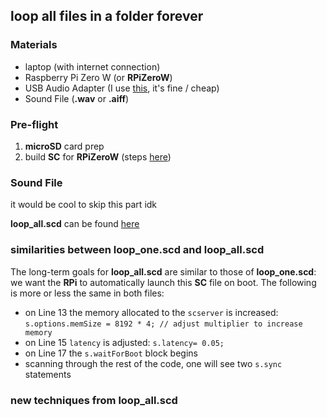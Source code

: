 ## loop all files in a folder forever

### Materials
* laptop (with internet connection)
* Raspberry Pi Zero W (or **RPiZeroW**)
* USB Audio Adapter (I use [this](https://www.adafruit.com/product/1475), it's fine / cheap)
* Sound File (**.wav** or **.aiff**)


### Pre-flight

1. **microSD** card prep
2. build **SC** for **RPiZeroW** (steps [here](https://github.com/redFrik/supercolliderStandaloneRPI1))


### Sound File

it would be cool to skip this part idk

**loop_all.scd** can be found [here](https://github.com/caseyanderson/SC3-RPiZeroW/blob/master/fixed_media/loop_all/loop_all.scd)


### similarities between loop_one.scd and loop_all.scd

The long-term goals for **loop_all.scd** are similar to those of  **loop_one.scd**: we want the **RPi** to automatically launch this **SC** file on boot. The following is more or less the same in both files:
* on Line 13 the memory allocated to the `scserver` is increased: `s.options.memSize = 8192 * 4; // adjust multiplier to increase memory`
* on Line 15 `latency` is adjusted: `s.latency= 0.05;`
* on Line 17 the `s.waitForBoot` block begins
* scanning through the rest of the code, one will see two `s.sync` statements


### new techniques from loop_all.scd
